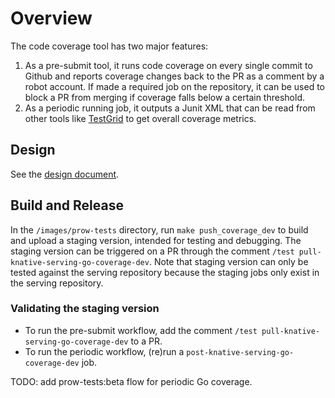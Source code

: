 # Overview

The code coverage tool has two major features:

1. As a pre-submit tool, it runs code coverage on every single commit to Github
   and reports coverage changes back to the PR as a comment by a robot account.
   If made a required job on the repository, it can be used to block a PR from
   merging if coverage falls below a certain threshold.
1. As a periodic running job, it outputs a Junit XML that can be read from other
   tools like [TestGrid](http://testgrid.knative.dev/serving#coverage) to get
   overall coverage metrics.

## Design

See the [design document](design.md).

## Build and Release

In the `/images/prow-tests` directory, run `make push_coverage_dev` to
build and upload a staging version, intended for testing and debugging. The
staging version can be triggered on a PR through the comment
`/test pull-knative-serving-go-coverage-dev`. Note that staging version can only
be tested against the serving repository because the staging jobs only exist in
the serving repository.

### Validating the staging version

- To run the pre-submit workflow, add the comment
  `/test pull-knative-serving-go-coverage-dev` to a PR.
- To run the periodic workflow, (re)run a `post-knative-serving-go-coverage-dev`
  job.

TODO: add prow-tests:beta flow for periodic Go coverage.
